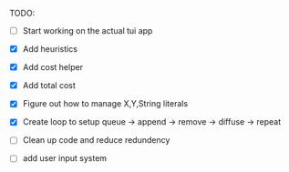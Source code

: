 TODO:
- [ ] Start working on the actual tui app

- [x] Add heuristics
- [x] Add cost helper
- [x] Add total cost
- [x] Figure out how to manage X,Y,String literals
- [x] Create loop to setup queue -> append -> remove -> diffuse -> repeat
- [ ] Clean up code and reduce redundency 
- [ ] add user input system

